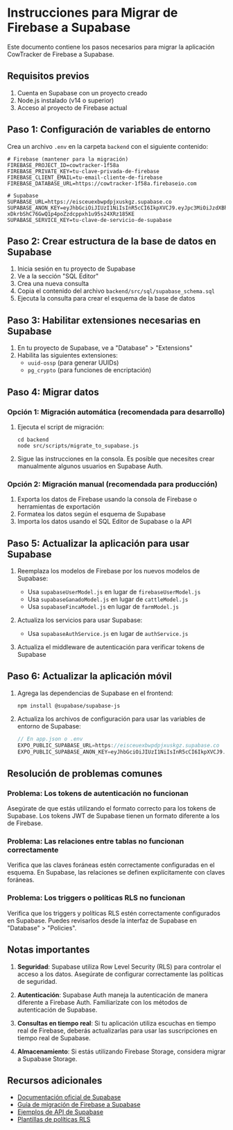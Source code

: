 # Instrucciones para Migrar de Firebase a Supabase

Este documento contiene los pasos necesarios para migrar la aplicación CowTracker de Firebase a Supabase.

## Requisitos previos

1. Cuenta en Supabase con un proyecto creado
2. Node.js instalado (v14 o superior)
3. Acceso al proyecto de Firebase actual

## Paso 1: Configuración de variables de entorno

Crea un archivo `.env` en la carpeta `backend` con el siguiente contenido:

```
# Firebase (mantener para la migración)
FIREBASE_PROJECT_ID=cowtracker-1f58a
FIREBASE_PRIVATE_KEY=tu-clave-privada-de-firebase
FIREBASE_CLIENT_EMAIL=tu-email-cliente-de-firebase
FIREBASE_DATABASE_URL=https://cowtracker-1f58a.firebaseio.com

# Supabase
SUPABASE_URL=https://eisceuexbwpdpjxuskgz.supabase.co
SUPABASE_ANON_KEY=eyJhbGciOiJIUzI1NiIsInR5cCI6IkpXVCJ9.eyJpc3MiOiJzdXBhYmFzZSIsInJlZiI6ImVpc2NldWV4YndwZHBqeHVza2d6Iiwicm9sZSI6ImFub24iLCJpYXQiOjE3NDg1NTM3MzgsImV4cCI6MjA2NDEyOTczOH0.B-xDkrbShC76GwQ1p4poZzdcppxh1u95s24XRz185KE
SUPABASE_SERVICE_KEY=tu-clave-de-servicio-de-supabase
```

## Paso 2: Crear estructura de la base de datos en Supabase

1. Inicia sesión en tu proyecto de Supabase
2. Ve a la sección "SQL Editor"
3. Crea una nueva consulta
4. Copia el contenido del archivo `backend/src/sql/supabase_schema.sql`
5. Ejecuta la consulta para crear el esquema de la base de datos

## Paso 3: Habilitar extensiones necesarias en Supabase

1. En tu proyecto de Supabase, ve a "Database" > "Extensions"
2. Habilita las siguientes extensiones:
   - `uuid-ossp` (para generar UUIDs)
   - `pg_crypto` (para funciones de encriptación)

## Paso 4: Migrar datos

### Opción 1: Migración automática (recomendada para desarrollo)

1. Ejecuta el script de migración:
   ```
   cd backend
   node src/scripts/migrate_to_supabase.js
   ```

2. Sigue las instrucciones en la consola. Es posible que necesites crear manualmente algunos usuarios en Supabase Auth.

### Opción 2: Migración manual (recomendada para producción)

1. Exporta los datos de Firebase usando la consola de Firebase o herramientas de exportación
2. Formatea los datos según el esquema de Supabase
3. Importa los datos usando el SQL Editor de Supabase o la API

## Paso 5: Actualizar la aplicación para usar Supabase

1. Reemplaza los modelos de Firebase por los nuevos modelos de Supabase:
   - Usa `supabaseUserModel.js` en lugar de `firebaseUserModel.js`
   - Usa `supabaseGanadoModel.js` en lugar de `cattleModel.js`
   - Usa `supabaseFincaModel.js` en lugar de `farmModel.js`

2. Actualiza los servicios para usar Supabase:
   - Usa `supabaseAuthService.js` en lugar de `authService.js`

3. Actualiza el middleware de autenticación para verificar tokens de Supabase

## Paso 6: Actualizar la aplicación móvil

1. Agrega las dependencias de Supabase en el frontend:
   ```
   npm install @supabase/supabase-js
   ```

2. Actualiza los archivos de configuración para usar las variables de entorno de Supabase:
   ```javascript
   // En app.json o .env
   EXPO_PUBLIC_SUPABASE_URL=https://eisceuexbwpdpjxuskgz.supabase.co
   EXPO_PUBLIC_SUPABASE_ANON_KEY=eyJhbGciOiJIUzI1NiIsInR5cCI6IkpXVCJ9.eyJpc3MiOiJzdXBhYmFzZSIsInJlZiI6ImVpc2NldWV4YndwZHBqeHVza2d6Iiwicm9sZSI6ImFub24iLCJpYXQiOjE3NDg1NTM3MzgsImV4cCI6MjA2NDEyOTczOH0.B-xDkrbShC76GwQ1p4poZzdcppxh1u95s24XRz185KE
   ```

## Resolución de problemas comunes

### Problema: Los tokens de autenticación no funcionan

Asegúrate de que estás utilizando el formato correcto para los tokens de Supabase. Los tokens JWT de Supabase tienen un formato diferente a los de Firebase.

### Problema: Las relaciones entre tablas no funcionan correctamente

Verifica que las claves foráneas estén correctamente configuradas en el esquema. En Supabase, las relaciones se definen explícitamente con claves foráneas.

### Problema: Los triggers o políticas RLS no funcionan

Verifica que los triggers y políticas RLS estén correctamente configurados en Supabase. Puedes revisarlos desde la interfaz de Supabase en "Database" > "Policies".

## Notas importantes

1. **Seguridad**: Supabase utiliza Row Level Security (RLS) para controlar el acceso a los datos. Asegúrate de configurar correctamente las políticas de seguridad.

2. **Autenticación**: Supabase Auth maneja la autenticación de manera diferente a Firebase Auth. Familiarízate con los métodos de autenticación de Supabase.

3. **Consultas en tiempo real**: Si tu aplicación utiliza escuchas en tiempo real de Firebase, deberás actualizarlas para usar las suscripciones en tiempo real de Supabase.

4. **Almacenamiento**: Si estás utilizando Firebase Storage, considera migrar a Supabase Storage.

## Recursos adicionales

- [Documentación oficial de Supabase](https://supabase.io/docs)
- [Guía de migración de Firebase a Supabase](https://supabase.io/docs/guides/migrations/firebase-to-supabase)
- [Ejemplos de API de Supabase](https://github.com/supabase/supabase/tree/master/examples)
- [Plantillas de políticas RLS](https://supabase.io/docs/guides/auth/row-level-security) 